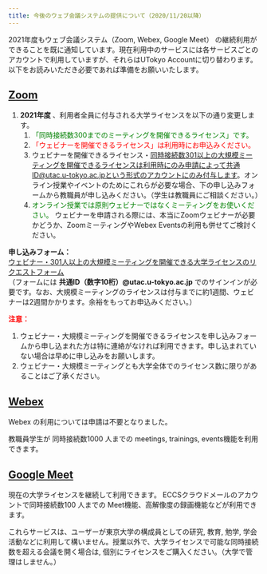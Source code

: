 ```yaml
---
title: 今後のウェブ会議システムの提供について（2020/11/20以降）
---
```


2021年度もウェブ会議システム（Zoom, Webex, Google Meet） の継続利用ができることを既に通知しています。現在利用中のサービスには各サービスごとのアカウントで利用していますが、それらはUTokyo Accountに切り替わります。以下をお読みいただき必要であれば準備をお願いいたします。

## [Zoom](/zoom/)

1. **2021年度** 、利用者全員に付与される大学ライセンスを以下の通り変更します。
	1. <span style="color: green;">「同時接続数300までのミーティングを開催できるライセンス」です。</span>
	1. <span style="color: red;"> 「ウェビナーを開催できるライセンス」は利用時にお申込みください。</span>
	1. ウェビナーを開催できるライセンス・同時接続数301以上の大規模ミーティングを開催できるライセンスは利用時にのみ申請によって共通ID@utac.u-tokyo.ac.jpという形式のアカウントにのみ付与します。オンライン授業やイベントのためにこれらが必要な場合、下の申し込みフォームから教職員が申し込みください。（学生は教職員にご相談ください。）
	1. <span style="color: green;">オンライン授業では原則ウェビナーではなくミーティングをお使いください。</span> ウェビナーを申請される際には、本当にZoomウェビナーが必要かどうか、ZoomミーティングやWebex Eventsの利用も併せてご検討ください。

**申し込みフォーム：**　<br>
<a href="https://forms.office.com/Pages/ResponsePage.aspx?id=T6978HAr10eaAgh1yvlMhAOryJfPzL1FjzXqqqmbJCVUNFdHNUlYR1ZFNkdSUTRGVVBPWVc3NlRYTC4u" target="_blank" rel="noopener">ウェビナー・301人以上の大規模ミーティングを開催できる大学ライセンスのリクエストフォーム</a> <br>
（フォームには **共通ID（数字10桁）@utac.u-tokyo.ac.jp** でのサインインが必要です。なお、大規模ミーティングのライセンスは付与までに約1週間、ウェビナーは2週間かかります。余裕をもってお申込みください。）

**<span style="color: red;">注意：</span>**　<br>
1. ウェビナー・大規模ミーティングを開催できるライセンスを申し込みフォームから申し込まれた方は特に連絡がなければ利用できます。申し込まれていない場合は早めに申し込みをお願いします。
1. ウェビナー・大規模ミーティングとも大学全体でのライセンス数に限りがあることはご了承ください。

## [Webex](/webex/)

Webex の利用については申請は不要となりました。

教職員学生が 同時接続数1000 人までの meetings, trainings, events機能を利用できます。

## [Google Meet](/meet/)

現在の大学ライセンスを継続して利用できます。 ECCSクラウドメールのアカウントで同時接続数100 人までの Meet機能、高解像度の録画機能などが利用できます。

これらサービスは、ユーザーが東京大学の構成員としての研究, 教育, 勉学, 学会活動などに利用して構いません。授業以外で、大学ライセンスで可能な同時接続数を超える会議を開く場合は, 個別にライセンスをご購入ください。（大学で管理はしません。）
